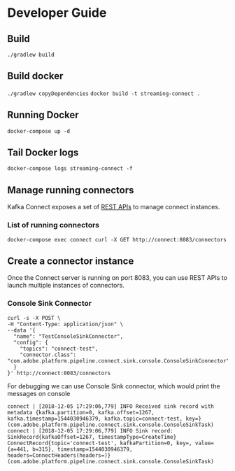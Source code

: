 # Developer Guide

## Build
```./gradlew build```

## Build docker
```./gradlew copyDependencies```
```docker build -t streaming-connect .```

## Running Docker
```docker-compose up -d```

## Tail Docker logs
```docker-compose logs streaming-connect -f```

## Manage running connectors
Kafka Connect exposes a set of [REST APIs](https://docs.confluent.io/current/connect/references/restapi.html) to manage
connect instances.

### List of running connectors
```docker-compose exec connect curl -X GET http://connect:8083/connectors```

## Create a connector instance
Once the Connect server is running on port 8083, you can use REST APIs to launch multiple instances of connectors.

### Console Sink Connector
```
curl -s -X POST \
-H "Content-Type: application/json" \
--data '{
  "name": "TestConsoleSinkConnector",
  "config": {
    "topics": "connect-test",
    "connector.class": "com.adobe.platform.pipeline.connect.sink.console.ConsoleSinkConnector"
  }
}' http://connect:8083/connectors
```

For debugging we can use Console Sink connector, which would print the messages on console
```
connect | [2018-12-05 17:29:06,779] INFO Received sink record with metadata {kafka.partition=0, kafka.offset=1267, kafka.timestamp=1544030946379, kafka.topic=connect-test, key=} (com.adobe.platform.pipeline.connect.sink.console.ConsoleSinkTask)
connect | [2018-12-05 17:29:06,779] INFO Sink record: SinkRecord{kafkaOffset=1267, timestampType=CreateTime} ConnectRecord{topic='connect-test', kafkaPartition=0, key=, value={a=441, b=315}, timestamp=1544030946379, headers=ConnectHeaders(headers=)} (com.adobe.platform.pipeline.connect.sink.console.ConsoleSinkTask)
```
